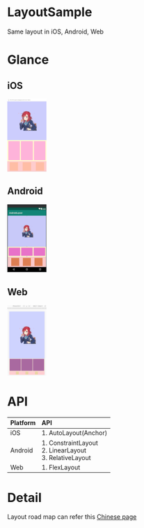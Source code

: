 # LayoutSample

Same layout in iOS, Android, Web

# Glance

## iOS

<img src="https://github.com/AlanLi7991/LayoutSample/blob/master/Glance/iOS.png" width="90">

## Android

<img src="https://github.com/AlanLi7991/LayoutSample/blob/master/Glance/Android.png" width="90">

## Web

<img src="https://github.com/AlanLi7991/LayoutSample/blob/master/Glance/Web.png" width="90">

# API 

| Platform    | API    |
| :------------ | :------------ |
| iOS      |   1. AutoLayout(Anchor) |
| Android  |   1. ConstraintLayout <br> 2. LinearLayout <br> 3. RelativeLayout   |
| Web      |   1. FlexLayout    |

# Detail

Layout road map can refer this [Chinese page](http://alanli7991.github.io/2019/01/01/AndroidiOSWeb%E5%B8%83%E5%B1%80%E5%AF%B9%E6%AF%94%E8%A7%A3%E6%9E%90/)

